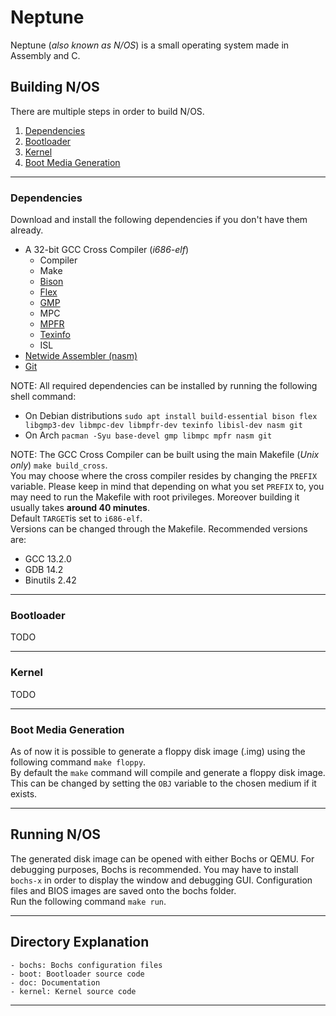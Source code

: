 # Neptune

Neptune (_also known as N/OS_) is a small operating system made in Assembly and C. 

## Building N/OS

There are multiple steps in order to build N/OS.
1. [Dependencies](#dependencies)
2. [Bootloader](#bootloader)
3. [Kernel](#kernel)
4. [Boot Media Generation](#media-gen)

---

### Dependencies <a name="dependencies"></a>

Download and install the following dependencies if you don't have them already.

- A 32-bit GCC Cross Compiler (_i686-elf_) 
	- Compiler
    - Make
	- [Bison](https://www.gnu.org/software/bison)
	- [Flex](https://github.com/westes/flex)
	- [GMP](https://gmplib.org)
	- MPC
	- [MPFR](https://www.mpfr.org)
	- [Texinfo](https://www.gnu.org/software/texinfo)
	- ISL
- [Netwide Assembler (nasm)](https://www.nasm.us)
- [Git](https://git-scm.com/downloads)

NOTE: All required dependencies can be installed by running the following shell command:
- On Debian distributions ```sudo apt install build-essential bison flex libgmp3-dev libmpc-dev libmpfr-dev texinfo libisl-dev nasm git```
- On Arch ```pacman -Syu base-devel gmp libmpc mpfr nasm git```

NOTE: The GCC Cross Compiler can be built using the main Makefile (*Unix only*) ```make build_cross```. 
<br>
You may choose where the cross compiler resides by changing the ```PREFIX``` variable. Please keep in mind that depending on what you set ```PREFIX``` to, you may need to run the Makefile with root privileges. Moreover building it usually takes **around 40 minutes**.
<br>
Default ```TARGET```is set to ```i686-elf```. 
<br>
Versions can be changed through the Makefile. Recommended versions are:
- GCC 13.2.0
- GDB 14.2
- Binutils 2.42

---

### Bootloader <a name="bootloader"></a>

TODO

---

### Kernel <a name="kernel"></a>

TODO

---

### Boot Media Generation <a name="media-gen"></a>

As of now it is possible to generate a floppy disk image (.img) using the following command ```make floppy```. 
<br>
By default the ```make``` command will compile and generate a floppy disk image. 
This can be changed by setting the ```OBJ``` variable to the chosen medium if it exists.

---

## Running N/OS

The generated disk image can be opened with either Bochs or QEMU. For debugging purposes, Bochs is recommended. You may have to install ```bochs-x``` in order to display the window and debugging GUI. Configuration files and BIOS images are saved onto the bochs folder.
<br>
Run the following command ```make run```.

---

## Directory Explanation

	- bochs: Bochs configuration files
	- boot: Bootloader source code
	- doc: Documentation
	- kernel: Kernel source code

---
